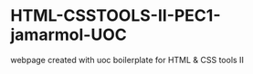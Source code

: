 # HTML-CSSTOOLS-II-PEC1-jamarmol-UOC
webpage created with uoc boilerplate for HTML &amp; CSS tools II

